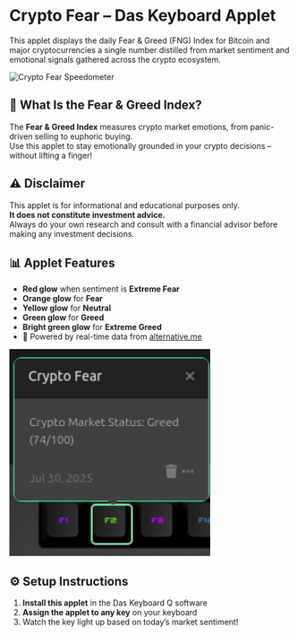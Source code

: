 # Crypto Fear – Das Keyboard Applet

This applet displays the daily Fear & Greed (FNG) Index for Bitcoin and major cryptocurrencies a single number distilled from market sentiment and emotional signals gathered across the crypto ecosystem.

![Crypto Fear Speedometer](assets/speedometer.png "Crypto Fear Speedometer")

## 🧠 What Is the Fear & Greed Index?

The **Fear & Greed Index** measures crypto market emotions, from panic-driven selling to euphoric buying.  
Use this applet to stay emotionally grounded in your crypto decisions – without lifting a finger!

## ⚠️ Disclaimer

This applet is for informational and educational purposes only.  
**It does not constitute investment advice.**  
Always do your own research and consult with a financial advisor before making any investment decisions.

## 📊 Applet Features

- **Red glow** when sentiment is **Extreme Fear**
- **Orange glow** for **Fear**
- **Yellow glow** for **Neutral**
- **Green glow** for **Greed**
- **Bright green glow** for **Extreme Greed**
- 📡 Powered by real-time data from [alternative.me](https://alternative.me/crypto/fear-and-greed-index/)

![Crypto Fear Applet Preview](assets/image.png "Crypto Fear")

## ⚙️ Setup Instructions

1. **Install this applet** in the Das Keyboard Q software
2. **Assign the applet to any key** on your keyboard
3. Watch the key light up based on today’s market sentiment!
